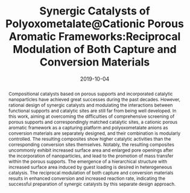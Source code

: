 ---
title: "Synergic Catalysts of Polyoxometalate@Cationic Porous Aromatic  Frameworks:Reciprocal Modulation of Both Capture and Conversion  Materials"
authors:
- Jian Song
- Yue Li
- Ping Cao
- Xiaofei Jing
- Muhammad Faheem
- Yutaka Matsuo
- You-Liang Zhu
- Yuyang Tian
- Xiaohong Wang
- Guangshan Zhu
date: "2019-10-04"
doi: "10.1002/adma.201902444"
publication_types: ["期刊文章"]
publication: "Advanced Materials"
publication_short: "Advanced Materials 2019,40,31,1902444"
abstract: "
<!--more-->
Compositional catalysts based on porous supports and  incorporated catalytic nanoparticles have achieved great successes  during the past decades. However, rational design of synergic catalysts  and modulating the interactions between functional supports and  catalytic sites are still far from being well developed. In this work,  aiming at overcoming the difficulties of comprehensive screening of  porous supports and correspondingly matched catalytic sites, a cationic  porous aromatic framework as a capturing platform and polyoxometalate  anions as conversion materials are separately designed, and their  combination is modularly controlled. The resulting composites show  higher catalytic activities than the corresponding conversion sites  themselves. Notably, the resulting composites uncommonly exhibit  increased surface area and enlarged pore openings after the  incorporation of nanoparticles, and lead to the promotion of mass  transfer within the porous supports. The emergence of a hierarchical  structure with increased surface area induced by guest loading is  desired in heterogeneous catalysis. The reciprocal modulation of both  capture and conversion materials results in enhanced conversion and  increased reaction rate, indicating the successful preparation of  synergic catalysts by this separate design approach."
url_pdf: "https://onlinelibrary.wiley.com/doi/10.1002/adma.201902444"
---